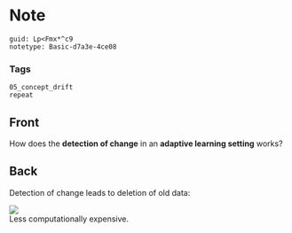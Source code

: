 # Note
```
guid: Lp<Fmx*^c9
notetype: Basic-d7a3e-4ce08
```

### Tags
```
05_concept_drift
repeat
```

## Front
How does the <b>detection of change</b> in an <b>adaptive learning
setting</b> works?

## Back
Detection of change leads to deletion of old data:
<div><img src="paste-e6326681272ae7bb12448542faf91b2f710f7228.jpg"></div>
<div>
  Less computationally expensive.
</div>

